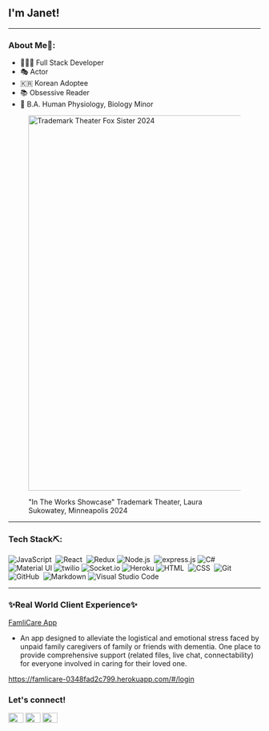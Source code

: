 ## I'm Janet!


---

### About Me🚀:
- 👩🏻‍💻 Full Stack Developer 
- 🎭 Actor
- 🇰🇷 Korean Adoptee
- 📚 Obsessive Reader
- 📜 B.A. Human Physiology, Biology Minor
  
<figure>
<img align="center" src="https://github.com/janetscanlon/janetscanlon/assets/156254619/db24157d-8011-4cdf-a368-8f8f12bb1501" alt="Trademark Theater Fox Sister 2024" width="750"/>
  <p>
    <figcaption>"In The Works Showcase" Trademark Theater, Laura Sukowatey, Minneapolis 2024</figcaption>
  </p>
</figure>


---

### Tech Stack⛏️: ###
![JavaScript](https://img.shields.io/badge/-JavaScript-05122A?style=flat&logo=javascript)&nbsp;
![React](https://img.shields.io/badge/-React-05122A?style=flat&logo=react)&nbsp;
![Redux](https://img.shields.io/badge/postgreSQL-black?style=flat&logo=postgreSQL)
![Node.js](https://img.shields.io/badge/-Node.js-05122A?style=flat&logo=node.js)&nbsp;
![express.js](https://img.shields.io/badge/express.js-black?style=flat&logo=express)
![C#](https://img.shields.io/badge/C%23-black?style=flat&logo=C%23)
![Material UI](https://img.shields.io/badge/Material%20UI-black?style=flat&logo=mui)
![twilio](https://img.shields.io/badge/Twilio-black?style=flat&logo=twilio)
![Socket.io](https://img.shields.io/badge/Socket.io-black?style=flat&logo=socket.io)
![Heroku](https://img.shields.io/badge/heroku-black?style=flat&logo=heroku)
![HTML](https://img.shields.io/badge/-HTML-05122A?style=flat&logo=HTML5)&nbsp;
![CSS](https://img.shields.io/badge/-CSS-05122A?style=flat&logo=CSS3&logoColor=1572B6)&nbsp;
![Git](https://img.shields.io/badge/-Git-05122A?style=flat&logo=git)&nbsp;
![GitHub](https://img.shields.io/badge/-GitHub-05122A?style=flat&logo=github)&nbsp;
![Markdown](https://img.shields.io/badge/-Markdown-05122A?style=flat&logo=markdown)
![Visual Studio Code](https://img.shields.io/badge/-Visual%20Studio%20Code-05122A?style=flat&logo=visual-studio-code&logoColor=007ACC)

---

### ✨Real World Client Experience✨ ### 
[FamliCare App](https://www.familicare.com)

- An app designed to alleviate the logistical and emotional stress faced by unpaid family caregivers of family or friends with dementia. One place to provide comprehensive support (related files, live chat, connectability) for everyone involved in caring for their loved one.

https://famlicare-0348fad2c799.herokuapp.com/#/login

<h3 align="left">Let's connect!</h3>
<p align="left">
<a href="mailto:janet.lscanlon@gmail.com" target="blank"><img align="center" src="https://simpleicons.org/icons/gmail.svg" alt="" height="20" width="30" /></a>
<a href="https://www.linkedin.com/in/janet-scanlon/" target="blank"><img align="center" src="https://cdn.jsdelivr.net/npm/simple-icons@3.0.1/icons/linkedin.svg" alt="" height="20" width="30" /></a>
<a href="https://www.instagram.com/_jxnnie4/" target="blank"><img align="center" src="https://cdn.jsdelivr.net/npm/simple-icons@3.0.1/icons/instagram.svg" alt="" height="20" width="30" /></a>

</p>


<!--
**janetscanlon/janetscanlon** is a ✨ _special_ ✨ repository because its `README.md` (this file) appears on your GitHub profile.

Here are some ideas to get you started:

- 🔭 I’m currently working on ...
- 🌱 I’m currently learning ...
- 👯 I’m looking to collaborate on ...
- 🤔 I’m looking for help with ...
- 💬 Ask me about ...
- 📫 How to reach me: ...
- 😄 Pronouns: ...
- ⚡ Fun fact: ...
-->
